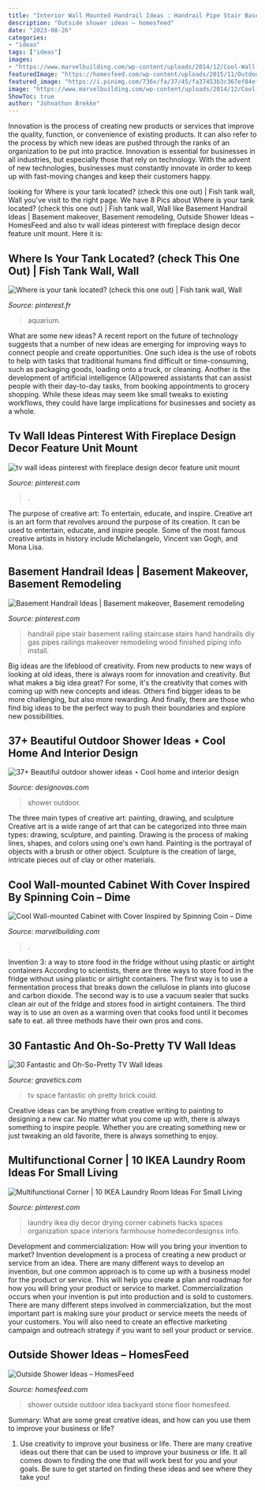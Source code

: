 ```yaml
---
title: "Interior Wall Mounted Handrail Ideas : Handrail Pipe Stair Basement Railing Staircase Stairs Hand Handrails Diy Gas Pipes Railings Makeover Remodeling Wood Finished Piping Info Install"
description: "Outside shower ideas – homesfeed"
date: "2023-08-26"
categories:
- "ideas"
tags: ["ideas"]
images:
- "https://www.marvelbuilding.com/wp-content/uploads/2014/12/Cool-Wall-mounted-Cabinet-with-Cover-Inspired-by-Spinning-Coin-5.jpg"
featuredImage: "https://homesfeed.com/wp-content/uploads/2015/11/Outdoor-shower-idea-with-wooden-wall-system-a-free-standing-shower-fixture-and-natural-stone-shower-floor-.jpeg"
featured_image: "https://i.pinimg.com/736x/fa/37/45/fa37453b3c367ef84ef0617b06810822--house-interiors-laundry-room-ideas-diy-ikea-hacks.jpg"
image: "https://www.marvelbuilding.com/wp-content/uploads/2014/12/Cool-Wall-mounted-Cabinet-with-Cover-Inspired-by-Spinning-Coin-5.jpg"
ShowToc: true
author: "Johnathon Brekke"
---
```



Innovation is the process of creating new products or services that improve the quality, function, or convenience of existing products. It can also refer to the process by which new ideas are pushed through the ranks of an organization to be put into practice. Innovation is essential for businesses in all industries, but especially those that rely on technology. With the advent of new technologies, businesses must constantly innovate in order to keep up with fast-moving changes and keep their customers happy.

	

		
looking for Where is your tank located? (check this one out) | Fish tank wall, Wall you've visit to the right page. We have 8 Pics about Where is your tank located? (check this one out) | Fish tank wall, Wall like Basement Handrail Ideas | Basement makeover, Basement remodeling, Outside Shower Ideas – HomesFeed and also tv wall ideas pinterest with fireplace design decor feature unit mount. Here it is:
		
    
## Where Is Your Tank Located? (check This One Out) | Fish Tank Wall, Wall

<img loading=lazy src="https://i.pinimg.com/736x/e4/e0/69/e4e069bc2fc2b0da4454ad805a4b4246--in-wall-fish-tank-fish-tanks.jpg" onerror="this.onerror=null;this.src='https://tse1.mm.bing.net/th?id=OIP.-8XGwqguQ9DPJAw5rCU1AQHaJi&amp;pid=15.1';" alt="Where is your tank located? (check this one out) | Fish tank wall, Wall">

_Source: pinterest.fr_

>aquarium. 

	

What are some new ideas?
A recent report on the future of technology suggests that a number of new ideas are emerging for improving ways to connect people and create opportunities. One such idea is the use of robots to help with tasks that traditional humans find difficult or time-consuming, such as packaging goods, loading onto a truck, or cleaning. Another is the development of artificial intelligence (AI)powered assistants that can assist people with their day-to-day tasks, from booking appointments to grocery shopping. While these ideas may seem like small tweaks to existing workflows, they could have large implications for businesses and society as a whole.

    
## Tv Wall Ideas Pinterest With Fireplace Design Decor Feature Unit Mount

<img loading=lazy src="https://i.pinimg.com/736x/b6/ca/b6/b6cab686b2a136508c50b117f1ecfc15.jpg" onerror="this.onerror=null;this.src='https://tse2.mm.bing.net/th?id=OIP.7wAL0NxNrn2eKeSWQYrIgAHaOx&amp;pid=15.1';" alt="tv wall ideas pinterest with fireplace design decor feature unit mount">

_Source: pinterest.com_

>. 

	

The purpose of creative art: To entertain, educate, and inspire.
Creative art is an art form that revolves around the purpose of its creation. It can be used to entertain, educate, and inspire people. Some of the most famous creative artists in history include Michelangelo, Vincent van Gogh, and Mona Lisa.

    
## Basement Handrail Ideas | Basement Makeover, Basement Remodeling

<img loading=lazy src="https://i.pinimg.com/736x/9e/c3/56/9ec3561193af20a97f9373709c665e3a.jpg" onerror="this.onerror=null;this.src='https://tse2.mm.bing.net/th?id=OIP.6292wa0gMlCLNbdzE-JZgwHaJ3&amp;pid=15.1';" alt="Basement Handrail Ideas | Basement makeover, Basement remodeling">

_Source: pinterest.com_

>handrail pipe stair basement railing staircase stairs hand handrails diy gas pipes railings makeover remodeling wood finished piping info install. 

	

Big ideas are the lifeblood of creativity. From new products to new ways of looking at old ideas, there is always room for innovation and creativity. But what makes a big idea great? For some, it's the creativity that comes with coming up with new concepts and ideas. Others find bigger ideas to be more challenging, but also more rewarding. And finally, there are those who find big ideas to be the perfect way to push their boundaries and explore new possibilities.

    
## 37+ Beautiful Outdoor Shower Ideas ⋆ Cool Home And Interior Design

<img loading=lazy src="http://designovas.com/img/2016/08/000-950x600.jpg" onerror="this.onerror=null;this.src='https://tse2.mm.bing.net/th?id=OIP.KGQVCpA2WwDm7oFFElqDAAHaEr&amp;pid=15.1';" alt="37+ Beautiful outdoor shower ideas ⋆ Cool home and interior design">

_Source: designovas.com_

>shower outdoor. 

	

The three main types of creative art: painting, drawing, and sculpture
Creative art is a wide range of art that can be categorized into three main types: drawing, sculpture, and painting. Drawing is the process of making lines, shapes, and colors using one's own hand. Painting is the portrayal of objects with a brush or other object. Sculpture is the creation of large, intricate pieces out of clay or other materials.

    
## Cool Wall-mounted Cabinet With Cover Inspired By Spinning Coin – Dime

<img loading=lazy src="https://www.marvelbuilding.com/wp-content/uploads/2014/12/Cool-Wall-mounted-Cabinet-with-Cover-Inspired-by-Spinning-Coin-5.jpg" onerror="this.onerror=null;this.src='https://tse1.mm.bing.net/th?id=OIP.JIP-1U3eQHMXkJmXx7R-ggHaLH&amp;pid=15.1';" alt="Cool Wall-mounted Cabinet with Cover Inspired by Spinning Coin – Dime">

_Source: marvelbuilding.com_

>. 

	

Invention 3: a way to store food in the fridge without using plastic or airtight containers
According to scientists, there are three ways to store food in the fridge without using plastic or airtight containers. The first way is to use a fermentation process that breaks down the cellulose in plants into glucose and carbon dioxide. The second way is to use a vacuum sealer that sucks clean air out of the fridge and stores food in airtight containers. The third way is to use an oven as a warming oven that cooks food until it becomes safe to eat. all three methods have their own pros and cons.

    
## 30 Fantastic And Oh-So-Pretty TV Wall Ideas

<img loading=lazy src="https://www.gravetics.com/wp-content/uploads/2017/10/Brick-is-a-material-that-gives-warmth-to-space.jpg" onerror="this.onerror=null;this.src='https://tse4.mm.bing.net/th?id=OIP.XWuy5PkQbqy7exkaUT2_DwHaH4&amp;pid=15.1';" alt="30 Fantastic and Oh-So-Pretty TV Wall Ideas">

_Source: gravetics.com_

>tv space fantastic oh pretty brick could. 

	

Creative ideas can be anything from creative writing to painting to designing a new car. No matter what you come up with, there is always something to inspire people. Whether you are creating something new or just tweaking an old favorite, there is always something to enjoy.

    
## Multifunctional Corner | 10 IKEA Laundry Room Ideas For Small Living

<img loading=lazy src="https://i.pinimg.com/736x/fa/37/45/fa37453b3c367ef84ef0617b06810822--house-interiors-laundry-room-ideas-diy-ikea-hacks.jpg" onerror="this.onerror=null;this.src='https://tse3.mm.bing.net/th?id=OIP.bSWfSNmdKN0jTt_rK-WYtgHaMF&amp;pid=15.1';" alt="Multifunctional Corner | 10 IKEA Laundry Room Ideas For Small Living">

_Source: pinterest.com_

>laundry ikea diy decor drying corner cabinets hacks spaces organization space interiors farmhouse homedecordesignss info. 

	

Development and commercialization: How will you bring your invention to market?
Invention development is a process of creating a new product or service from an idea. There are many different ways to develop an invention, but one common approach is to come up with a business model for the product or service. This will help you create a plan and roadmap for how you will bring your product or service to market.
 Commercialization occurs when your invention is put into production and is sold to customers. There are many different steps involved in commercialization, but the most important part is making sure your product or service meets the needs of your customers. You will also need to create an effective marketing campaign and outreach strategy if you want to sell your product or service.

    
## Outside Shower Ideas – HomesFeed

<img loading=lazy src="https://homesfeed.com/wp-content/uploads/2015/11/Outdoor-shower-idea-with-wooden-wall-system-a-free-standing-shower-fixture-and-natural-stone-shower-floor-.jpeg" onerror="this.onerror=null;this.src='https://tse4.mm.bing.net/th?id=OIP.J2a8xbkeaeBUV7Bz0j9vlwHaJ4&amp;pid=15.1';" alt="Outside Shower Ideas – HomesFeed">

_Source: homesfeed.com_

>shower outside outdoor idea backyard stone floor homesfeed. 

	

Summary: What are some great creative ideas, and how can you use them to improve your business or life?
1. Use creativity to improve your business or life.
There are many creative ideas out there that can be used to improve your business or life. It all comes down to finding the one that will work best for you and your goals. Be sure to get started on finding these ideas and see where they take you!

